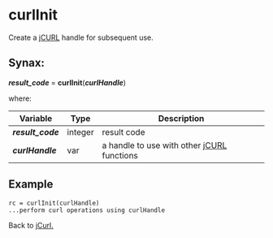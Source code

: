 # curlInit

<PageHeader />

Create a [jCURL](../jcurl) handle for subsequent use.

## Synax:

***result_code*** = **curlInit**(***curlHandle***)

where:

| Variable | Type | Description |
|--|--|--|
***result_code*** | integer | result code
***curlHandle*** | var | a handle to use with other [jCURL](../../jcurl) functions

## Example

```
rc = curlInit(curlHandle)
...perform curl operations using curlHandle
```

Back to [jCurl.](./../README.md)

  
<PageFooter />
